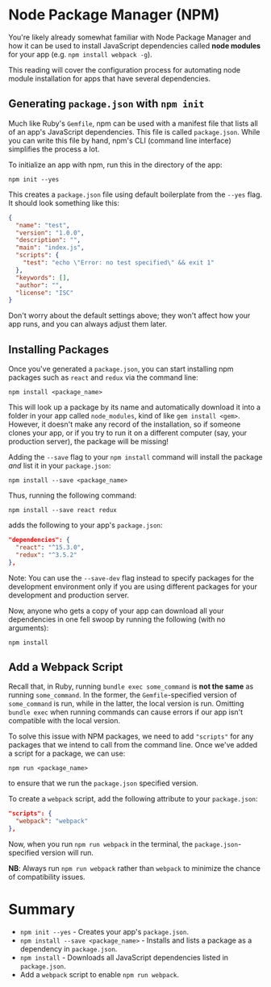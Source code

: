 # Node Package Manager (NPM)

You're likely already somewhat familiar with Node Package Manager and how it can
be used to install JavaScript dependencies called **node modules** for your app
(e.g. `npm install webpack -g`).

This reading will cover the configuration process for automating node module
installation for apps that have several dependencies.

## Generating `package.json` with `npm init`

Much like Ruby's `Gemfile`, npm can be used with a manifest file that lists all
of an app's JavaScript dependencies. This file is called `package.json`. While
you can write this file by hand, npm's CLI (command line interface) simplifies
the process a lot.

To initialize an app with npm, run this in the directory of the app:

```
npm init --yes
```

This creates a `package.json` file using default boilerplate from the `--yes`
flag. It should look something like this:

```json
{
  "name": "test",
  "version": "1.0.0",
  "description": "",
  "main": "index.js",
  "scripts": {
    "test": "echo \"Error: no test specified\" && exit 1"
  },
  "keywords": [],
  "author": "",
  "license": "ISC"
}
```

Don't worry about the default settings above; they won't affect how your app
runs, and you can always adjust them later.

## Installing Packages

Once you've generated a `package.json`, you can start installing npm packages 
such as `react` and `redux` via the command line:

```
npm install <package_name>
```

This will look up a package by its name and automatically download it into a
folder in your app called `node_modules`, kind of like `gem install <gem>`.
However, it doesn't make any record of the installation, so if someone clones
your app, or if you try to run it on a different computer (say, your production
server), the package will be missing!

Adding the `--save` flag to your `npm install` command will install the package
*and* list it in your `package.json`:

```
npm install --save <package_name>
```

Thus, running the following command:
```
npm install --save react redux
```

adds the following to your app's `package.json`:
```json
"dependencies": {
  "react": "^15.3.0",
  "redux": "^3.5.2"
},
```

Note: You can use the `--save-dev` flag instead to specify packages for the
development environment only if you are using different packages for your
development and production server.

Now, anyone who gets a copy of your app can download all your dependencies in
one fell swoop by running the following (with no arguments):

```
npm install
```

## Add a Webpack Script

Recall that, in Ruby, running `bundle exec some_command` is **not the same** as
running `some_command`. In the former, the `Gemfile`-specified version of
`some_command` is run, while in the latter, the local version is run. Omitting
`bundle exec` when running commands can cause errors if our app isn't compatible
with the local version.

To solve this issue with NPM packages, we need to add `"scripts"` for any packages
that we intend to call from the command line. Once we've added a script for a 
package, we can use:

```
npm run <package_name>
```

to ensure that we run the `package.json` specified version.

To create a `webpack` script, add the following attribute to your `package.json`:

```json
"scripts": {
  "webpack": "webpack"
},
```

Now, when you run `npm run webpack` in the terminal, the
`package.json`-specified version will run.

**NB**: Always run `npm run webpack` rather than `webpack` to minimize the
chance of compatibility issues.

# Summary

- `npm init --yes` - Creates your app's `package.json`.
- `npm install --save <package_name>` - Installs and lists a package as a dependency in `package.json`.
- `npm install` - Downloads all JavaScript dependencies listed in `package.json`.
- Add a `webpack` script to enable `npm run webpack`.
